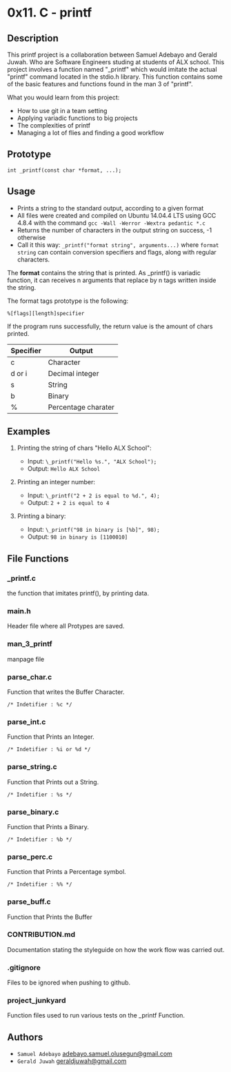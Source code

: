 # 0x11. C - printf

## Description

This printf project is a collaboration between Samuel Adebayo and Gerald Juwah. Who are Software Engineers studing at students of ALX school. This project involves a function named "\_printf" which would imitate the actual "printf" command located in the stdio.h library. This function contains some of the basic features and functions found in the man 3 of "printf".

What you would learn from this project:

- How to use git in a team setting
- Applying variadic functions to big projects
- The complexities of printf
- Managing a lot of flies and finding a good workflow

## Prototype

    int _printf(const char *format, ...);

## Usage

- Prints a string to the standard output, according to a given format
- All files were created and compiled on Ubuntu 14.04.4 LTS using GCC 4.8.4 with the command `gcc -Wall -Werror -Wextra pedantic *.c`
- Returns the number of characters in the output string on success, -1 otherwise
- Call it this way: `_printf("format string", arguments...)` where `format string` can contain conversion specifiers and flags, along with regular characters.

The **format** contains the string that is printed. As \_printf() is variadic function, it can receives n arguments that replace by n tags written inside the string.

The format tags prototype is the following:

    %[flags][length]specifier

If the program runs successfully, the return value is the amount of chars printed.

| Specifier | Output              |
| --------- | ------------------- |
| c         | Character           |
| d or i    | Decimal integer     |
| s         | String              |
| b         | Binary              |
| %         | Percentage charater |

## Examples

1. Printing the string of chars "Hello ALX School":

   - Input: `\_printf("Hello %s.", "ALX School");`
   - Output: `Hello ALX School`

2. Printing an integer number:

   - Input: `\_printf("2 + 2 is equal to %d.", 4);`
   - Output: `2 + 2 is equal to 4`

3. Printing a binary:

   - Input: `\_printf("98 in binary is [%b]", 98);`
   - Output: `98 in binary is [1100010]`

## File Functions

### \_printf.c

the function that imitates printf(), by printing data.

### main.h

Header file where all Protypes are saved.

### man_3_printf

manpage file

### parse_char.c

Function that writes the Buffer Character.

    /* Indetifier : %c */

### parse_int.c

Function that Prints an Integer.

    /* Indetifier : %i or %d */

### parse_string.c

Function that Prints out a String.

    /* Indetifier : %s */

### parse_binary.c

Function that Prints a Binary.

    /* Indetifier : %b */

### parse_perc.c

Function that Prints a Percentage symbol.

    /* Indetifier : %% */

### parse_buff.c

Function that Prints the Buffer

### CONTRIBUTION.md

Documentation stating the styleguide on how the work flow was carried out.

### .gitignore

Files to be ignored when pushing to github.

### project_junkyard

Function files used to run various tests on the \_printf Function.

## Authors

- `Samuel Adebayo` adebayo.samuel.olusegun@gmail.com
- `Gerald Juwah` geraldjuwah@gmail.com
